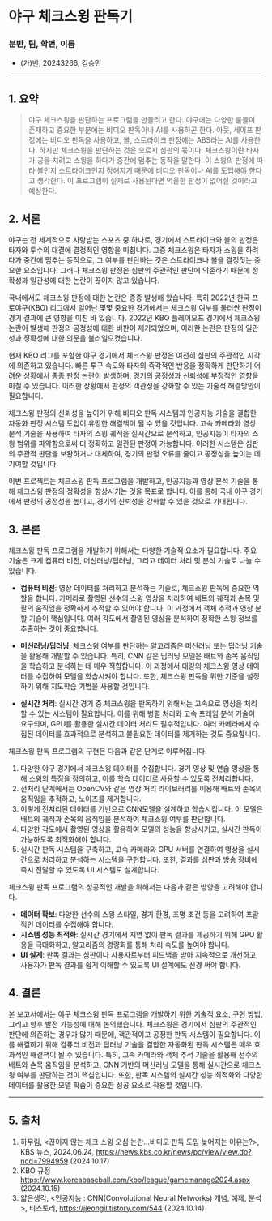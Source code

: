 # 야구 체크스윙 판독기

### 분반, 팀, 학번, 이름
- (가)반, 20243266, 김승민
<hr/>

## 1. 요약
>야구 체크스윙을 판단하는 프로그램을 만들려고 한다. 야구에는 다양한 룰들이 존재하고 중요한 부분에는 비디오 판독이나 AI를 사용하곤 한다. 아웃, 세이프 판정에는 비디오 판독을 사용하고, 볼, 스트라이크 판정에는 ABS라는 AI를 사용한다. 하지만 체크스윙을 판단하는 것은 오로지 심판의 몫이다. 체크스윙이란 타자가 공을 치려고 스윙을 하다가 중간에 멈추는 동작을 말한다. 이 스윙의 판정에 따라 볼인지 스트라이크인지 정해지기 때문에 비디오 판독이나 AI를 도입해야 한다고 생각한다. 이 프로그램이 실제로 사용된다면 억울한 판정이 없어질 것이라고 예상한다.


## 2. 서론
야구는 전 세계적으로 사랑받는 스포츠 중 하나로, 경기에서 스트라이크와 볼의 판정은 타자와 투수의 대결에 결정적인 영향을 미칩니다. 그중 체크스윙은 타자가 스윙을 하려다가 중간에 멈추는 동작으로, 그 여부를 판단하는 것은 스트라이크나 볼을 결정짓는 중요한 요소입니다. 그러나 체크스윙 판정은 심판의 주관적인 판단에 의존하기 때문에 정확성과 일관성에 대한 논란이 끊이지 않고 있습니다.

국내에서도 체크스윙 판정에 대한 논란은 종종 발생해 왔습니다. 특히 2022년 한국 프로야구(KBO) 리그에서 일어난 몇몇 중요한 경기에서는 체크스윙 여부를 둘러싼 판정이 경기 결과에 큰 영향을 미친 바 있습니다. 2022년 KBO 플레이오프 경기에서 체크스윙 논란이 발생해 판정의 공정성에 대한 비판이 제기되었으며, 이러한 논란은 판정의 일관성과 정확성에 대한 의문을 불러일으켰습니다.

현재 KBO 리그를 포함한 야구 경기에서 체크스윙 판정은 여전히 심판의 주관적인 시각에 의존하고 있습니다. 빠른 투구 속도와 타자의 즉각적인 반응을 정확하게 판단하기 어려운 상황에서 종종 판정 논란이 발생하며, 경기의 공정성과 신뢰성에 부정적인 영향을 미칠 수 있습니다. 이러한 상황에서 판정의 객관성을 강화할 수 있는 기술적 해결방안이 필요합니다.

체크스윙 판정의 신뢰성을 높이기 위해 비디오 판독 시스템과 인공지능 기술을 결합한 자동화 판정 시스템 도입이 유망한 해결책이 될 수 있을 것입니다. 고속 카메라와 영상 분석 기술을 사용하여 타자의 스윙 궤적을 실시간으로 분석하고, 인공지능이 타자의 스윙 범위를 파악함으로써 더 정확하고 일관된 판정이 가능합니다. 이러한 시스템은 심판의 주관적 판단을 보완하거나 대체하여, 경기의 판정 오류를 줄이고 공정성을 높이는 데 기여할 것입니다.

이번 프로젝트는 체크스윙 판독 프로그램을 개발하고, 인공지능과 영상 분석 기술을 통해 체크스윙 판정의 정확성을 향상시키는 것을 목표로 합니다. 이를 통해 국내 야구 경기에서 판정의 공정성을 높이고, 경기의 신뢰성을 강화할 수 있을 것으로 기대됩니다.

## 3. 본론
체크스윙 판독 프로그램을 개발하기 위해서는 다양한 기술적 요소가 필요합니다. 주요 기술은 크게 컴퓨터 비전, 머신러닝/딥러닝, 그리고 데이터 처리 및 분석 기술로 나눌 수 있습니다.

- **컴퓨터 비전**: 영상 데이터를 처리하고 분석하는 기술로, 체크스윙 판독에 중요한 역할을 합니다. 카메라로 촬영된 선수의 스윙 영상을 처리하여 배트의 궤적과 손목 및 팔의 움직임을 정확하게 추적할 수 있어야 합니다. 이 과정에서 객체 추적과 영상 분할 기술이 핵심입니다. 여러 각도에서 촬영된 영상을 분석하여 정확한 스윙 정보를 추출하는 것이 중요합니다.

- **머신러닝/딥러닝**: 체크스윙 여부를 판단하는 알고리즘은 머신러닝 또는 딥러닝 기술을 활용해 개발할 수 있습니다. 특히, CNN 같은 딥러닝 모델은 배트와 손목 움직임을 학습하고 분석하는 데 매우 적합합니다. 이 과정에서 대량의 체크스윙 영상 데이터를 수집하여 모델을 학습시켜야 합니다. 또한, 체크스윙 판독을 위한 기준을 설정하기 위해 지도학습 기법을 사용할 것입니다.

- **실시간 처리**: 실시간 경기 중 체크스윙을 판독하기 위해서는 고속으로 영상을 처리할 수 있는 시스템이 필요합니다. 이를 위해 병렬 처리와 고속 프레임 분석 기술이 요구되며, GPU를 활용한 실시간 데이터 처리도 필수적입니다. 여러 카메라에서 수집된 데이터를 효과적으로 분석하고 불필요한 데이터를 제거하는 것도 중요합니다.

체크스윙 판독 프로그램의 구현은 다음과 같은 단계로 이루어집니다.
1. 다양한 야구 경기에서 체크스윙 데이터를 수집합니다. 경기 영상 및 연습 영상을 통해 스윙의 특징을 정의하고, 이를 학습 데이터로 사용할 수 있도록 전처리합니다.
2. 전처리 단계에서는 OpenCV와 같은 영상 처리 라이브러리를 이용해 배트와 손목의 움직임을 추적하고, 노이즈를 제거합니다.
3. 이렇게 전처리된 데이터를 기반으로 CNN모델을 설계하고 학습시킵니다. 이 모델은 배트의 궤적과 손목의 움직임을 분석하여 체크스윙 여부를 판단합니다.
4. 다양한 각도에서 촬영된 영상을 활용하여 모델의 성능을 향상시키고, 실시간 판독이 가능하도록 최적화해야 합니다.
5. 실시간 판독 시스템을 구축하고, 고속 카메라와 GPU 서버를 연결하여 영상을 실시간으로 처리하고 분석하는 시스템을 구현합니다. 또한, 결과를 심판과 방송 장비에 즉시 전달할 수 있도록 UI 시스템도 설계합니다.

체크스윙 판독 프로그램의 성공적인 개발을 위해서는 다음과 같은 방향을 고려해야 합니다.
- **데이터 확보**: 다양한 선수의 스윙 스타일, 경기 환경, 조명 조건 등을 고려하여 포괄적인 데이터를 수집해야 합니다.
- **시스템 성능 최적화**: 실시간 경기에서 지연 없이 판독 결과를 제공하기 위해 GPU 활용을 극대화하고, 알고리즘의 경량화를 통해 처리 속도를 높여야 합니다.
- **UI 설계**: 판독 결과는 심판이나 사용자로부터 피드백을 받아 지속적으로 개선하고, 사용자가 판독 결과를 쉽게 이해할 수 있도록 UI 설계에도 신경 써야 합니다.

## 4. 결론
본 보고서에서는 야구 체크스윙 판독 프로그램을 개발하기 위한 기술적 요소, 구현 방법, 그리고 향후 발전 가능성에 대해 논의했습니다. 체크스윙은 경기에서 심판의 주관적인 판단에 의존하는 경우가 많기 때문에, 객관적이고 공정한 판독 시스템이 필요합니다. 이를 해결하기 위해 컴퓨터 비전과 딥러닝 기술을 결합한 자동화된 판독 시스템은 매우 효과적인 해결책이 될 수 있습니다. 특히, 고속 카메라와 객체 추적 기술을 활용해 선수의 배트와 손목 움직임을 분석하고, CNN 기반의 머신러닝 모델을 통해 실시간으로 체크스윙 여부를 판단하는 것이 핵심입니다. 또한, 판독 시스템의 실시간 성능 최적화와 다양한 데이터를 활용한 모델 학습이 중요한 성공 요소로 작용할 것입니다.
<hr/>

## 5. 출처
1. 하무림, <끊이지 않는 체크 스윙 오심 논란…비디오 판독 도입 늦어지는 이유는?>, KBS 뉴스, 2024.06.24, <https://news.kbs.co.kr/news/pc/view/view.do?ncd=7994959> (2024.10.17)   
2. KBO 규정 <https://www.koreabaseball.com/kbo/league/gamemanage2024.aspx> (2024.10.15)   
3. 얇은생각, <인공지능 : CNN(Convolutional Neural Networks) 개념, 예제, 분석>, 티스토리, <https://jjeongil.tistory.com/544> (2024.10.14)   

